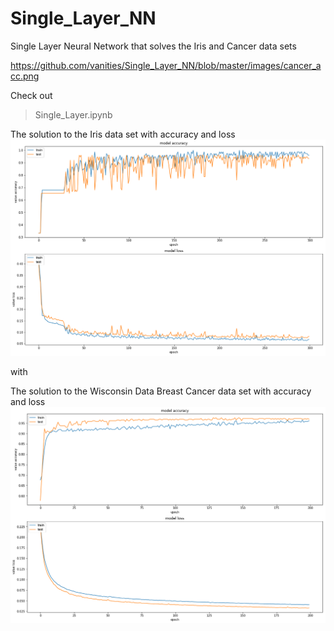# Single_Layer_NN
Single Layer Neural Network that solves the Iris and Cancer data sets

https://github.com/vanities/Single_Layer_NN/blob/master/images/cancer_acc.png

Check out
> Single_Layer.ipynb

The solution to the Iris data set with accuracy and loss<br>
![iris accuracy and loss](https://github.com/vanities/Single_Layer_NN/blob/master/images/iris_acc.png)

with

The solution to the Wisconsin Data Breast Cancer data set with accuracy and loss<br>
![cancer accuracy and loss](https://github.com/vanities/Single_Layer_NN/blob/master/images/cancer_acc.png)
